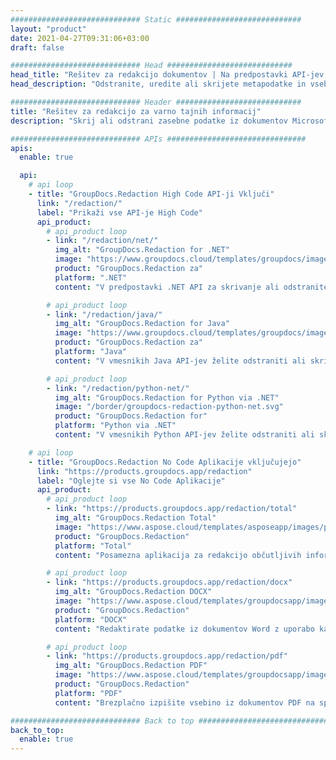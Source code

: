 ```yaml
---
############################# Static ############################
layout: "product"
date: 2021-04-27T09:31:06+03:00
draft: false

############################# Head ############################
head_title: "Rešitev za redakcijo dokumentov | Na predpostavki API-jev in brezplačna aplikacija"
head_description: "Odstranite, uredite ali skrijete metapodatke in vsebino besedila v dokumentih MS Office Word, preglednicah Excel, predstavitvah PowerPoint, PDF in formatih slikovnih datotek."

############################# Header ############################
title: "Rešitev za redakcijo za varno tajnih informacij"
description: "Skrij ali odstrani zasebne podatke iz dokumentov Microsoft Office, preglednic, predstavitev, PDF in slik."

############################# APIs ###############################
apis:
  enable: true

  api:
    # api loop
    - title: "GroupDocs.Redaction High Code API-ji Vključi"
      link: "/redaction/"
      label: "Prikaži vse API-je High Code"
      api_product:
        # api_product loop
        - link: "/redaction/net/"
          img_alt: "GroupDocs.Redaction for .NET"
          image: "https://www.groupdocs.cloud/templates/groupdocs/images/product-logos/groupdocs-redaction-net.png"
          product: "GroupDocs.Redaction za"
          platform: ".NET"
          content: "V predpostavki .NET API za skrivanje ali odstranitev vsebine in metapodatkov iz osebnih dokumentov."

        # api_product loop
        - link: "/redaction/java/"
          img_alt: "GroupDocs.Redaction for Java"
          image: "https://www.groupdocs.cloud/templates/groupdocs/images/product-logos/groupdocs-redaction-java.png"
          product: "GroupDocs.Redaction za"
          platform: "Java"
          content: "V vmesnikih Java API-jev želite odstraniti ali skriti besedilo iz vsebine in metapodatkov podprtih formatov datotek."

        # api_product loop
        - link: "/redaction/python-net/"
          img_alt: "GroupDocs.Redaction for Python via .NET"
          image: "/border/groupdocs-redaction-python-net.svg"
          product: "GroupDocs.Redaction for"
          platform: "Python via .NET"
          content: "V vmesnikih Python API-jev želite odstraniti ali skriti besedilo iz vsebine in metapodatkov podprtih formatov datotek."

    # api loop
    - title: "GroupDocs.Redaction No Code Aplikacije vključujejo"
      link: "https://products.groupdocs.app/redaction"
      label: "Oglejte si vse No Code Aplikacije"
      api_product:
        # api_product loop
        - link: "https://products.groupdocs.app/redaction/total"
          img_alt: "GroupDocs.Redaction Total"
          image: "https://www.aspose.cloud/templates/asposeapp/images/products/logo/asposeredaction-app.png"
          product: "GroupDocs.Redaction"
          platform: "Total"
          content: "Posamezna aplikacija za redakcijo občutljivih informacij iz Word, Excel, PowerPoint, PDF in mnogih drugih vrst dokumentov."

        # api_product loop
        - link: "https://products.groupdocs.app/redaction/docx"
          img_alt: "GroupDocs.Redaction DOCX"
          image: "https://www.aspose.cloud/templates/groupdocsapp/images/products/logo/groupdocswords-app.png"
          product: "GroupDocs.Redaction"
          platform: "DOCX"
          content: "Redaktirate podatke iz dokumentov Word z uporabo katerega koli spletnega brskalnika."

        # api_product loop
        - link: "https://products.groupdocs.app/redaction/pdf"
          img_alt: "GroupDocs.Redaction PDF"
          image: "https://www.aspose.cloud/templates/groupdocsapp/images/products/logo/groupdocspdf-app.png"
          product: "GroupDocs.Redaction"
          platform: "PDF"
          content: "Brezplačno izpišite vsebino iz dokumentov PDF na spletu."

############################# Back to top ###############################
back_to_top:
  enable: true
---
```

